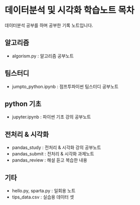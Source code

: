 # 데이터분석 및 시각화 학습노트 목차
데이터분석 공부를 하며 공부한 기록 노트입니다.
## 알고리즘
- algorism.py : 알고리즘 공부노트
## 팀스터디
- jumpto_python.ipynb : 점프투파이썬 팀스터디 공부노트
## python 기초
- jupyter.ipynb : 파이썬 기초 강의 공부노트
## 전처리 & 시각화
- pandas_study : 전처리 & 시각화 강의 공부노트
- pandas_submit : 전처리 & 시각화 과제노트
- pandas_review : 해설 듣고 복습한 내용
## 기타
- hello.py, sparta.py : 일회용 노트
- tips_data.csv : 실습용 데이터 셋

